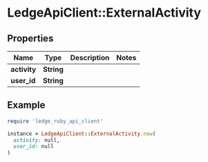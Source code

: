 # LedgeApiClient::ExternalActivity

## Properties

| Name | Type | Description | Notes |
| ---- | ---- | ----------- | ----- |
| **activity** | **String** |  |  |
| **user_id** | **String** |  |  |

## Example

```ruby
require 'ledge_ruby_api_client'

instance = LedgeApiClient::ExternalActivity.new(
  activity: null,
  user_id: null
)
```

